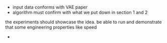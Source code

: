 * input data conforms with VAE paper
* algorithm must confirm with what we put down in section 1 and 2



the experiments should showcase the idea. be able to run and demonstrate that some engineering properties like speed

*